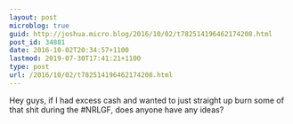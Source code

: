 ```yaml
---
layout: post
microblog: true
guid: http://joshua.micro.blog/2016/10/02/t782514196462174208.html
post_id: 34881
date: 2016-10-02T20:34:57+1100
lastmod: 2019-07-30T17:41:21+1100
type: post
url: /2016/10/02/t782514196462174208.html
---
```

Hey guys, if I had excess cash and wanted to just straight up burn some of that shit during the #NRLGF, does anyone have any ideas?
